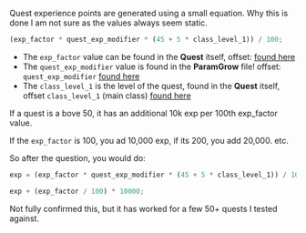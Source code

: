 Quest experience points are generated using a small equation. Why this is done I am not sure as the values always seem static.

```js
(exp_factor * quest_exp_modifier * (45 + 5 * class_level_1)) / 100;
```

- The `exp_factor` value can be found in the **Quest** itself, offset: [found here](https://github.com/viion/XIV-Datamining/blob/master/offsets/3.1_list.txt#L756)
- The `quest_exp_modifier` value is found in the **ParamGrow** file! offset: `quest_exp_modifier` [found here](https://github.com/viion/XIV-Datamining/blob/master/offsets/3.1_list.txt#L725)
- The `class_level_1` is the level of the quest, found in the **Quest** itself, offset `class_level_1` (main class) [found here](https://github.com/viion/XIV-Datamining/blob/master/offsets/3.1_list.txt#L737)

If a quest is a bove 50, it has an additional 10k exp per 100th exp_factor value.

If the `exp_factor` is 100, you ad 10,000 exp, if its 200, you add 20,000. etc.

So after the question, you would do:

```js
exp = (exp_factor * quest_exp_modifier * (45 + 5 * class_level_1)) / 100;

exp + (exp_factor / 100) * 10000;
```

Not fully confirmed this, but it has worked for a few 50+ quests I tested against.

